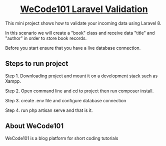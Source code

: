 <h1 align="center"><a href="https://wecode101.com/laravel-8-form-validation-example" target="_blank">WeCode101 Laravel Validation </a></h1>

This mini project shows how to validate your incoming data using Laravel 8.

In this scenario we will create a "book" class and receive data "title" and "author" in order to store book records. 

Before you start ensure that you have a live database connection.

## Steps to run project

Step 1. Downloading project and mount it on a development stack such as Xampp. 

Step 2. Open command line and cd to project then run composer install.

Step 3. create .env file and configure database connection

Step 4. run php artisan serve and that is it.

## About WeCode101

WeCode101 is a blog platform for short coding tutorials


